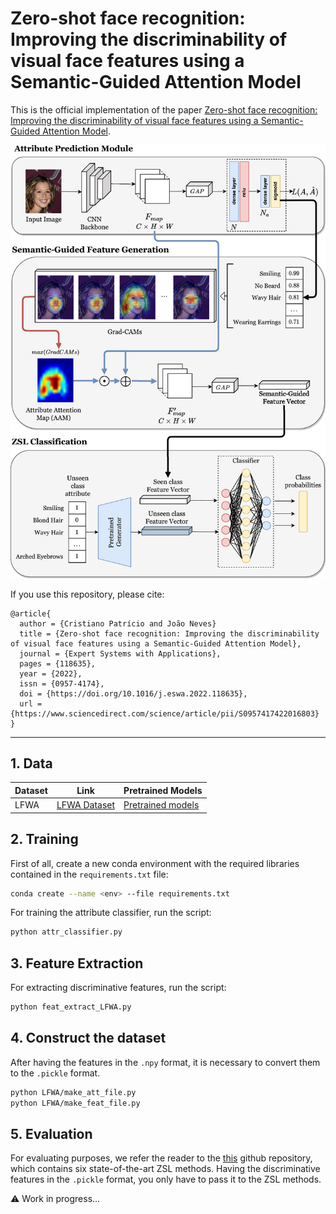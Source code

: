 # Zero-shot face recognition: Improving the discriminability of visual face features using a Semantic-Guided Attention Model

This is the official implementation of the paper [Zero-shot face recognition: Improving the discriminability of visual face features using a Semantic-Guided Attention Model](https://www.sciencedirect.com/science/article/pii/S0957417422016803).

<img src="https://github.com/CristianoPatricio/SGAM/blob/main/figures/sgam_model.jpg" width="600" style="text-align:center;">

If you use this repository, please cite:

```
@article{
  author = {Cristiano Patrício and João Neves}
  title = {Zero-shot face recognition: Improving the discriminability of visual face features using a Semantic-Guided Attention Model},
  journal = {Expert Systems with Applications},
  pages = {118635},
  year = {2022},
  issn = {0957-4174},
  doi = {https://doi.org/10.1016/j.eswa.2022.118635},
  url = {https://www.sciencedirect.com/science/article/pii/S0957417422016803}
}
```

---

## 1. Data

| Dataset | Link | Pretrained Models |
| ----------- | ----------- | ------------- |
| LFWA | [LFWA Dataset](https://drive.google.com/drive/folders/0B7EVK8r0v71pQ3NzdzRhVUhSams?resourcekey=0-Kpdd6Vctf-AdJYfS55VULA&usp=sharing) | [Pretrained models](https://socia-lab.di.ubi.pt/~cristiano_patricio/data/pretrained_models_LFWA.zip) |

## 2. Training

First of all, create a new conda environment with the required libraries contained in the `requirements.txt` file:

```bash
conda create --name <env> --file requirements.txt
```

For training the attribute classifier, run the script:

```bash
python attr_classifier.py
```

## 3. Feature Extraction

For extracting discriminative features, run the script:

```bash
python feat_extract_LFWA.py
```

## 4. Construct the dataset

After having the features in the `.npy` format, it is necessary to convert them to the `.pickle` format.

```bash
python LFWA/make_att_file.py
python LFWA/make_feat_file.py
```

## 5. Evaluation

For evaluating purposes, we refer the reader to the [this](https://github.com/CristianoPatricio/zsl-methods) github repository, which contains six state-of-the-art ZSL methods. Having the discriminative features in the `.pickle` format, you only have to pass it to the ZSL methods.

⚠️ Work in progress...
